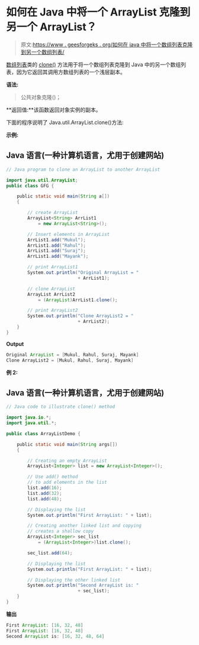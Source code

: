 # 如何在 Java 中将一个 ArrayList 克隆到另一个 ArrayList？

> 原文:[https://www . geesforgeks . org/如何在 java 中将一个数组列表克隆到另一个数组列表/](https://www.geeksforgeeks.org/how-to-clone-an-arraylist-to-another-arraylist-in-java/)

[数组列表](https://www.geeksforgeeks.org/arraylist-in-java/)类的 [clone()](https://www.geeksforgeeks.org/arraylist-clone-method-in-java-with-examples/) 方法用于将一个数组列表克隆到 Java 中的另一个数组列表，因为它返回其调用方数组列表的一个浅层副本。

**语法:**

> 公共对象克隆()；

**返回值:**该函数返回对象实例的副本。

下面的程序说明了 Java.util.ArrayList.clone()方法:

**示例:**

## Java 语言(一种计算机语言，尤用于创建网站)

```java
// Java program to clone an ArrayList to another ArrayList

import java.util.ArrayList;
public class GFG {

    public static void main(String a[])
    {

        // create ArrayList
        ArrayList<String> ArrList1
            = new ArrayList<String>();

        // Insert elements in ArrayList
        ArrList1.add("Mukul");
        ArrList1.add("Rahul");
        ArrList1.add("Suraj");
        ArrList1.add("Mayank");

        // print ArrayList1
        System.out.println("Original ArrayList = "
                           + ArrList1);

        // clone ArrayList
        ArrayList ArrList2
            = (ArrayList)ArrList1.clone();

        // print ArrayList2
        System.out.println("Clone ArrayList2 = "
                           + ArrList2);
    }
}
```

**Output**

```java
Original ArrayList = [Mukul, Rahul, Suraj, Mayank]
Clone ArrayList2 = [Mukul, Rahul, Suraj, Mayank]
```

**例 2:**

## Java 语言(一种计算机语言，尤用于创建网站)

```java
// Java code to illustrate clone() method

import java.io.*;
import java.util.*;

public class ArrayListDemo {

    public static void main(String args[])
    {

        // Creating an empty ArrayList
        ArrayList<Integer> list = new ArrayList<Integer>();

        // Use add() method
        // to add elements in the list
        list.add(16);
        list.add(32);
        list.add(48);

        // Displaying the list
        System.out.println("First ArrayList: " + list);

        // Creating another linked list and copying
        // creates a shallow copy
        ArrayList<Integer> sec_list
            = (ArrayList<Integer>)list.clone();

        sec_list.add(64);

        // Displaying the list
        System.out.println("First ArrayList: " + list);

        // Displaying the other linked list
        System.out.println("Second ArrayList is: "
                           + sec_list);
    }
}
```

**输出**

```java
First ArrayList: [16, 32, 48]
First ArrayList: [16, 32, 48]
Second ArrayList is: [16, 32, 48, 64]
```
